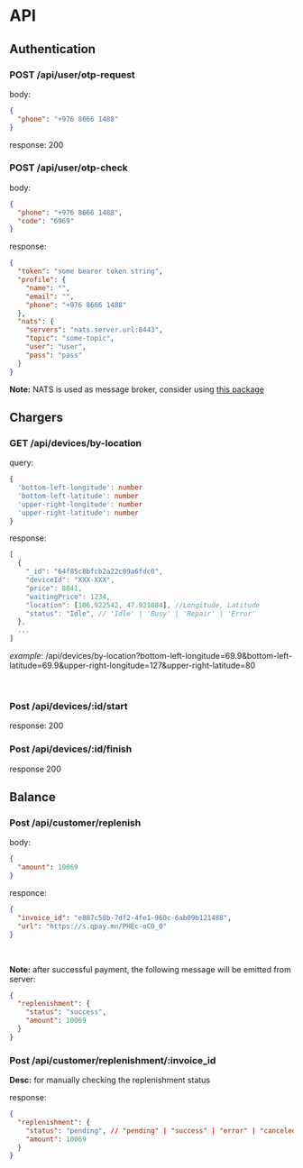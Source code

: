 # API

## Authentication

### POST /api/user/otp-request

body:

```json
{
  "phone": "+976 8666 1488"
}
```

response: 200

### POST /api/user/otp-check

body:

```json
{
  "phone": "+976 8666 1488",
  "code": "6969"
}
```

response:

```json
{
  "token": "some bearer token string",
  "profile": {
    "name": "",
    "email": "",
    "phone": "+976 8666 1488"
  },
  "nats": {
    "servers": "nats.server.url:8443",
    "topic": "some-topic",
    "user": "user",
    "pass": "pass"
  }
}
```

**Note:** NATS is used as message broker, consider using [this package](https://pub.dev/packages/dart_nats)

## Chargers

### GET /api/devices/by-location

query:

```ts
{
  'bottom-left-longitude': number
  'bottom-left-latitude': number
  'upper-right-longitude': number
  'upper-right-latitude': number
}
```

response:

```ts
[
  {
    "_id": "64f85c8bfcb2a22c09a6fdc0",
    "deviceId": "XXX-XXX",
    "price": 8841,
    "waitingPrice": 1234,
    "location": [106.922542, 47.921084], //Longitude, Latitude
    "status": "Idle", // 'Idle' | 'Busy' | 'Repair' | 'Error'
  },
  ...
]
```

*example*: /api/devices/by-location?bottom-left-longitude=69.9&bottom-left-latitude=69.9&upper-right-longitude=127&upper-right-latitude=80

</br>

### Post /api/devices/:id/start

response: 200


### Post /api/devices/:id/finish

response 200


## Balance

### Post /api/customer/replenish

body:

```json
{
  "amount": 10069
}
```

responce:

```json
{
  "invoice_id": "e887c58b-7df2-4fe1-960c-6ab09b121488",
  "url": "https://s.qpay.mn/PHEc-oCO_O"
}
```
</br>

**Note:** after successful payment, the following message will be emitted from server:

```json
{
  "replenishment": {
    "status": "success",
    "amount": 10069
  }
}
```


### Post /api/customer/replenishment/:invoice_id

**Desc:** for manually checking the replenishment status

response:

```json
{
  "replenishment": {
    "status": "pending", // "pending" | "success" | "error" | "canceled"
    "amount": 10069
  }
}